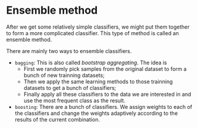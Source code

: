 # Ensemble method

After we get some relatively simple classifiers, we might put them together to form a more complicated classifier. This type of method is called an ensemble method. 

There are mainly two ways to ensemble classifiers.

- `bagging`: This is also called *bootstrap aggregating*. The idea is 
  - First we randomly pick samples from the original dataset to form a bunch of new trainning datasets;
  - Then we apply the same learning methods to those trainning datasets to get a bunch of classifiers;
  - Finally apply all these classifiers to the data we are interested in and use the most frequent class as the result.
- `boosting`: There are a bunch of classifiers. We assign weights to each of the classifiers and change the weights adaptively according to the results of the current combination.



